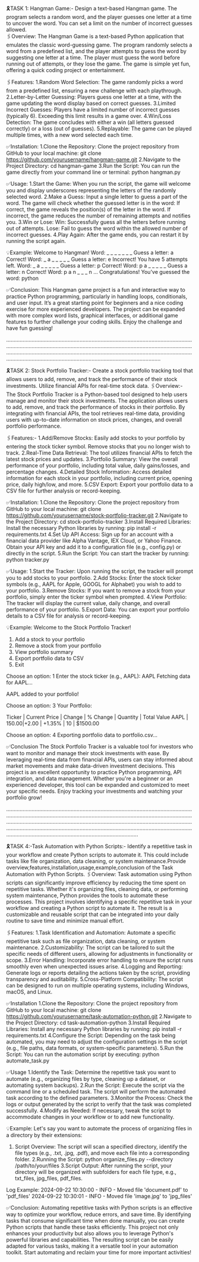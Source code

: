 🎗️TASK 1: Hangman Game:-
Design a text-based Hangman game. The program selects a random word, and the player guesses one letter at a time to uncover the word. You can set a limit on the number of incorrect guesses allowed.                                                                                
🖇️Overview:
The Hangman Game is a text-based Python application that emulates the classic word-guessing game. The program randomly selects a word from a predefined list, and the player attempts to guess the word by suggesting one letter at a time. The player must guess the word before running out of attempts, or they lose the game. The game is simple yet fun, offering a quick coding project or entertainment.

🖇️Features:
1.Random Word Selection: The game randomly picks a word from a predefined list, ensuring a new challenge with each playthrough.
2.Letter-by-Letter Guessing: Players guess one letter at a time, with the game updating the word display based on correct guesses.
3.Limited Incorrect Guesses: Players have a limited number of incorrect guesses (typically 6). Exceeding this limit results in a game over.
4.Win/Loss Detection: The game concludes with either a win (all letters guessed correctly) or a loss (out of guesses).
5.Replayable: The game can be played multiple times, with a new word selected each time.

✅Installation:
1.Clone the Repository:
Clone the project repository from GitHub to your local machine:
git clone https://github.com/yourusername/hangman-game.git
2.Navigate to the Project Directory:
cd hangman-game
3.Run the Script: You can run the game directly from your command line or terminal:
python hangman.py

✅Usage:
1.Start the Game: When you run the script, the game will welcome you and display underscores representing the letters of the randomly selected word.
2.Make a Guess: Input a single letter to guess a part of the word. The game will check whether the guessed letter is in the word:
   If correct, the game reveals the position(s) of the letter in the word.
   If incorrect, the game reduces the number of remaining attempts and notifies you.
3.Win or Lose:
   Win: Successfully guess all the letters before running out of attempts.
   Lose: Fail to guess the word within the allowed number of incorrect guesses.
4.Play Again: After the game ends, you can restart it by running the script again.

💡Example:
Welcome to Hangman!
Word: _ _ _ _ _ _ _ 
Guess a letter: a
Correct!
Word: _ a _ _ _ _ _ 
Guess a letter: e
Incorrect! You have 5 attempts left.
Word: _ a _ _ _ _ _ 
Guess a letter: p
Correct!
Word: p a _ _ _ _ _ 
Guess a letter: n
Correct!
Word: p a n _ _ _ n 
...
Congratulations! You've guessed the word: python

✅Conclusion:
This Hangman game project is a fun and interactive way to practice Python programming, particularly in handling loops, conditionals, and user input. It’s a great starting point for beginners and a nice coding exercise for more experienced developers. The project can be expanded with more complex word lists, graphical interfaces, or additional game features to further challenge your coding skills. Enjoy the challenge and have fun guessing!

...........................................................................................................................................................................................................................................................................................................................................................................................................................................................................................

🎗️TASK 2: Stock Portfolio Tracker:-
Create a stock portfolio tracking tool that allows users to add, remove, and track the performance of their stock investments. Utilize financial APIs for real-time stock data. 
🖇️Overview:-
The Stock Portfolio Tracker is a Python-based tool designed to help users manage and monitor their stock investments. The application allows users to add, remove, and track the performance of stocks in their portfolio. By integrating with financial APIs, the tool retrieves real-time data, providing users with up-to-date information on stock prices, changes, and overall portfolio performance.

🖇️Features:-
1.Add/Remove Stocks: Easily add stocks to your portfolio by entering the stock ticker symbol. Remove stocks that you no longer wish to track.
2.Real-Time Data Retrieval: The tool utilizes financial APIs to fetch the latest stock prices and updates.
3.Portfolio Summary: View the overall performance of your portfolio, including total value, daily gains/losses, and percentage changes.
4.Detailed Stock Information: Access detailed information for each stock in your portfolio, including current price, opening price, daily high/low, and more.
5.CSV Export: Export your portfolio data to a CSV file for further analysis or record-keeping.

✅Installation:
1.Clone the Repository:
Clone the project repository from GitHub to your local machine:
git clone https://github.com/yourusername/stock-portfolio-tracker.git
2.Navigate to the Project Directory:
cd stock-portfolio-tracker
3.Install Required Libraries: Install the necessary Python libraries by running:
pip install -r requirements.txt
4.Set Up API Access:
Sign up for an account with a financial data provider like Alpha Vantage, IEX Cloud, or Yahoo Finance.
Obtain your API key and add it to a configuration file (e.g., config.py) or directly in the script.
5.Run the Script: You can start the tracker by running:
python tracker.py

✅Usage:
1.Start the Tracker: Upon running the script, the tracker will prompt you to add stocks to your portfolio.
2.Add Stocks: Enter the stock ticker symbols (e.g., AAPL for Apple, GOOGL for Alphabet) you wish to add to your portfolio.
3.Remove Stocks: If you want to remove a stock from your portfolio, simply enter the ticker symbol when prompted.
4.View Portfolio: The tracker will display the current value, daily change, and overall performance of your portfolio.
5.Export Data: You can export your portfolio details to a CSV file for analysis or record-keeping.

💡Example:
Welcome to the Stock Portfolio Tracker!

1. Add a stock to your portfolio
2. Remove a stock from your portfolio
3. View portfolio summary
4. Export portfolio data to CSV
5. Exit

Choose an option: 1
Enter the stock ticker (e.g., AAPL): AAPL
Fetching data for AAPL...

AAPL added to your portfolio!

Choose an option: 3
Your Portfolio:

Ticker  |  Current Price  |  Change  |  % Change  |  Quantity  |  Total Value
AAPL    |  $150.00        |  +$2.00  |  +1.35%    |  10        |  $1500.00

Choose an option: 4
Exporting portfolio data to portfolio.csv...

✅Conclusion
The Stock Portfolio Tracker is a valuable tool for investors who want to monitor and manage their stock investments with ease. By leveraging real-time data from financial APIs, users can stay informed about market movements and make data-driven investment decisions. This project is an excellent opportunity to practice Python programming, API integration, and data management. Whether you're a beginner or an experienced developer, this tool can be expanded and customized to meet your specific needs. Enjoy tracking your investments and watching your portfolio grow!

........................................................................................................................................................................................................................................................................................................................................................................................................................................................................................................................................................................................................

🎗️TASK 4:-Task Automation with Python Scripts:-
Identify a repetitive task in your workflow and create Python scripts to automate it. This could include tasks like file organization, data cleaning, or system maintenance.Provide overview,features,installation,usage,example,conclusion of the Task Automation with Python Scripts.
🖇️Overview:
Task automation using Python scripts can significantly improve efficiency by reducing the time spent on repetitive tasks. Whether it's organizing files, cleaning data, or performing system maintenance, Python provides the tools to automate these processes. This project involves identifying a specific repetitive task in your workflow and creating a Python script to automate it. The result is a customizable and reusable script that can be integrated into your daily routine to save time and minimize manual effort.

🖇️Features:
1.Task Identification and Automation: Automate a specific repetitive task such as file organization, data cleaning, or system maintenance.
2.Customizability: The script can be tailored to suit the specific needs of different users, allowing for adjustments in functionality or scope.
3.Error Handling: Incorporate error handling to ensure the script runs smoothly even when unexpected issues arise.
4.Logging and Reporting: Generate logs or reports detailing the actions taken by the script, providing transparency and auditability.
5.Cross-Platform Compatibility: The script can be designed to run on multiple operating systems, including Windows, macOS, and Linux.

✅Installation
1.Clone the Repository:
Clone the project repository from GitHub to your local machine:
git clone https://github.com/yourusername/task-automation-python.git
2.Navigate to the Project Directory:
cd task-automation-python
3.Install Required Libraries: Install any necessary Python libraries by running:
pip install -r requirements.txt
4.Configure the Script: Depending on the task being automated, you may need to adjust the configuration settings in the script (e.g., file paths, data formats, or system-specific parameters).
5.Run the Script: You can run the automation script by executing:
python automate_task.py

✅Usage
1.Identify the Task: Determine the repetitive task you want to automate (e.g., organizing files by type, cleaning up a dataset, or automating system backups).
2.Run the Script: Execute the script via the command line or a scheduled task. The script will perform the automated task according to the defined parameters.
3.Monitor the Process: Check the logs or output generated by the script to verify that the task was completed successfully.
4.Modify as Needed: If necessary, tweak the script to accommodate changes in your workflow or to add new functionality.

💡Example:
Let's say you want to automate the process of organizing files in a directory by their extensions:
1. Script Overview: The script will scan a specified directory, identify the file types (e.g., .txt, .jpg, .pdf), and move each file into a corresponding folder.
2.Running the Script:
python organize_files.py --directory /path/to/your/files
3.Script Output: After running the script, your directory will be organized with subfolders for each file type, e.g., txt_files, jpg_files, pdf_files.

Log Example:
2024-09-22 10:30:00 - INFO - Moved file 'document.pdf' to 'pdf_files'
2024-09-22 10:30:01 - INFO - Moved file 'image.jpg' to 'jpg_files'

✅Conclusion:
Automating repetitive tasks with Python scripts is an effective way to optimize your workflow, reduce errors, and save time. By identifying tasks that consume significant time when done manually, you can create Python scripts that handle these tasks efficiently. This project not only enhances your productivity but also allows you to leverage Python's powerful libraries and capabilities. The resulting script can be easily adapted for various tasks, making it a versatile tool in your automation toolkit. Start automating and reclaim your time for more important activities!









